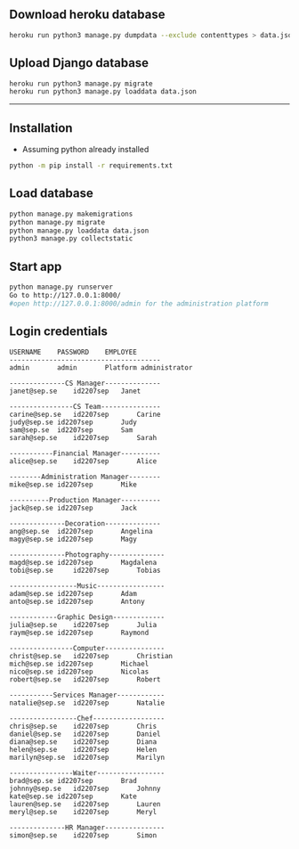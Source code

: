 ## Download heroku database
```bash
heroku run python3 manage.py dumpdata --exclude contenttypes > data.json
```
## Upload Django database
```bash
heroku run python3 manage.py migrate
heroku run python3 manage.py loaddata data.json
```
-------------------------------------------------------------------------------	
## Installation
* Assuming python already installed
```bash
python -m pip install -r requirements.txt
```
## Load database
```bash
python manage.py makemigrations
python manage.py migrate
python manage.py loaddata data.json
python3 manage.py collectstatic
```
## Start app
```bash
python manage.py runserver
Go to http://127.0.0.1:8000/
#open http://127.0.0.1:8000/admin for the administration platform
```
## Login credentials
	USERNAME	PASSWORD	EMPLOYEE
	--------------------------------------
	admin 		admin 		Platform administrator

	--------------CS Manager--------------
	janet@sep.se 	id2207sep	Janet

	----------------CS Team---------------
	carine@sep.se	id2207sep   	Carine
	judy@sep.se	id2207sep   	Judy
	sam@sep.se 	id2207sep   	Sam
	sarah@sep.se	id2207sep   	Sarah

	-----------Financial Manager----------
	alice@sep.se	id2207sep   	Alice

	--------Administration Manager--------
	mike@sep.se	id2207sep   	Mike

	----------Production Manager----------
	jack@sep.se	id2207sep   	Jack

	--------------Decoration--------------
	ang@sep.se	id2207sep   	Angelina
	magy@sep.se	id2207sep   	Magy

	--------------Photography--------------
	magd@sep.se	id2207sep   	Magdalena
	tobi@sep.se    	id2207sep   	Tobias

	-----------------Music-----------------
	adam@sep.se	id2207sep   	Adam
	anto@sep.se	id2207sep   	Antony

	------------Graphic Design-------------
	julia@sep.se	id2207sep   	Julia
	raym@sep.se	id2207sep   	Raymond

	----------------Computer---------------
	christ@sep.se	id2207sep   	Christian
	mich@sep.se	id2207sep   	Michael
	nico@sep.se	id2207sep   	Nicolas
	robert@sep.se	id2207sep   	Robert
			
	-----------Services Manager------------
	natalie@sep.se	id2207sep   	Natalie

	-----------------Chef------------------
	chris@sep.se	id2207sep   	Chris
	daniel@sep.se	id2207sep   	Daniel
	diana@sep.se	id2207sep   	Diana
	helen@sep.se	id2207sep   	Helen
	marilyn@sep.se	id2207sep   	Marilyn

	----------------Waiter-----------------
	brad@sep.se	id2207sep   	Brad
	johnny@sep.se	id2207sep   	Johnny
	kate@sep.se	id2207sep   	Kate
	lauren@sep.se	id2207sep   	Lauren
	meryl@sep.se	id2207sep   	Meryl

	--------------HR Manager---------------
	simon@sep.se	id2207sep   	Simon
	
